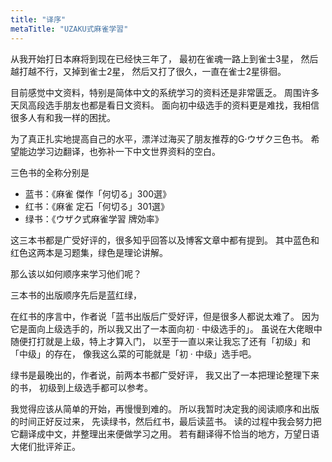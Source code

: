 ```yaml
---
title: "译序"
metaTitle: "UZAKU式麻雀学習"
---
```


从我开始打日本麻将到现在已经快三年了，
最初在雀魂一路上到雀士3星，
然后越打越不行，又掉到雀士2星，
然后又打了很久，一直在雀士2星徘徊。

目前感觉中文资料，特别是简体中文的系统学习的资料还是非常匮乏。
周围许多天凤高段选手朋友也都是看日文资料。
面向初中级选手的资料更是难找，我相信很多人有和我一样的困扰。

为了真正扎实地提高自己的水平，漂洋过海买了朋友推荐的G·ウザク三色书。
希望能边学习边翻译，也弥补一下中文世界资料的空白。

三色书的全称分别是

- 蓝书：《麻雀 傑作「何切る」300選》
- 红书：《麻雀 定石「何切る」301選》
- 绿书：《ウザク式麻雀学習 牌効率》

这三本书都是广受好评的，很多知乎回答以及博客文章中都有提到。
其中蓝色和红色这两本是习题集，绿色是理论讲解。

那么该以如何顺序来学习他们呢？

三本书的出版顺序先后是蓝红绿，

在红书的序言中，作者说「蓝书出版后广受好评，但是很多人都说太难了。
因为它是面向上级选手的，所以我又出了一本面向初 · 中级选手的」。
虽说在大佬眼中随便打打就是上级，特上才算入门，
以至于一直以来让我忘了还有「初级」和「中级」的存在，
像我这么菜的可能就是「初 · 中级」选手吧。

绿书是最晚出的，作者说，前两本书都广受好评，
我又出了一本把理论整理下来的书，
初级到上级选手都可以参考。

我觉得应该从简单的开始，再慢慢到难的。
所以我暂时决定我的阅读顺序和出版的时间正好反过来，
先读绿书，然后红书，最后读蓝书。
读的过程中我会努力把它翻译成中文，并整理出来便做学习之用。
若有翻译得不恰当的地方，万望日语大佬们批评斧正。
